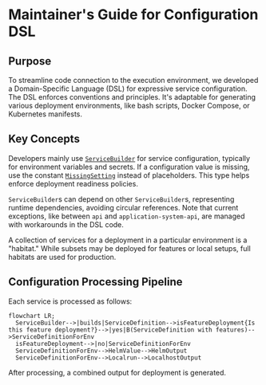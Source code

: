 # Maintainer's Guide for Configuration DSL

## Purpose

To streamline code connection to the execution environment, we developed a Domain-Specific Language (DSL) for expressive service configuration. The DSL enforces conventions and principles. It's adaptable for generating various deployment environments, like bash scripts, Docker Compose, or Kubernetes manifests.

## Key Concepts

Developers mainly use [`ServiceBuilder`](dsl.ts) for service configuration, typically for environment variables and secrets. If a configuration value is missing, use the constant [`MissingSetting`](types/input-types.ts#L10) instead of placeholders. This type helps enforce deployment readiness policies.

`ServiceBuilder`s can depend on other `ServiceBuilder`s, representing runtime dependencies, avoiding circular references. Note that current exceptions, like between `api` and `application-system-api`, are managed with workarounds in the DSL code.

A collection of services for a deployment in a particular environment is a "habitat." While subsets may be deployed for features or local setups, full habitats are used for production.

## Configuration Processing Pipeline

Each service is processed as follows:

```mermaid
flowchart LR;
  ServiceBuilder-->|builds|ServiceDefinition-->isFeatureDeployment{Is this feature deployment?}-->|yes|B(ServiceDefinition with features)-->ServiceDefinitionForEnv
  isFeatureDeployment-->|no|ServiceDefinitionForEnv
  ServiceDefinitionForEnv-->HelmValue-->HelmOutput
  ServiceDefinitionForEnv-->Localrun-->LocalhostOutput
```

After processing, a combined output for deployment is generated.
